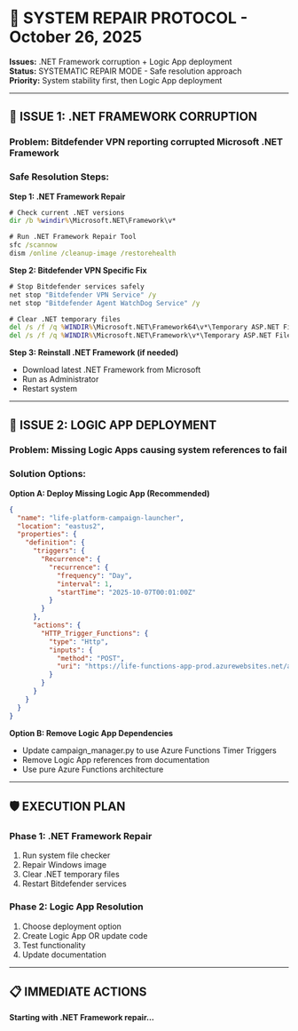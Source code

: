 # 🔧 SYSTEM REPAIR PROTOCOL - October 26, 2025

**Issues:** .NET Framework corruption + Logic App deployment  
**Status:** SYSTEMATIC REPAIR MODE - Safe resolution approach  
**Priority:** System stability first, then Logic App deployment  

---

## 🚨 **ISSUE 1: .NET FRAMEWORK CORRUPTION**

### **Problem:** Bitdefender VPN reporting corrupted Microsoft .NET Framework

### **Safe Resolution Steps:**

**Step 1: .NET Framework Repair**
```cmd
# Check current .NET versions
dir /b %windir%\Microsoft.NET\Framework\v*

# Run .NET Framework Repair Tool
sfc /scannow
dism /online /cleanup-image /restorehealth
```

**Step 2: Bitdefender VPN Specific Fix**
```cmd
# Stop Bitdefender services safely
net stop "Bitdefender VPN Service" /y
net stop "Bitdefender Agent WatchDog Service" /y

# Clear .NET temporary files
del /s /f /q %WINDIR%\Microsoft.NET\Framework64\v*\Temporary ASP.NET Files\*.*
del /s /f /q %WINDIR%\Microsoft.NET\Framework\v*\Temporary ASP.NET Files\*.*
```

**Step 3: Reinstall .NET Framework (if needed)**
- Download latest .NET Framework from Microsoft
- Run as Administrator
- Restart system

---

## 🎯 **ISSUE 2: LOGIC APP DEPLOYMENT**

### **Problem:** Missing Logic Apps causing system references to fail

### **Solution Options:**

**Option A: Deploy Missing Logic App (Recommended)**
```json
{
  "name": "life-platform-campaign-launcher",
  "location": "eastus2",
  "properties": {
    "definition": {
      "triggers": {
        "Recurrence": {
          "recurrence": {
            "frequency": "Day",
            "interval": 1,
            "startTime": "2025-10-07T00:01:00Z"
          }
        }
      },
      "actions": {
        "HTTP_Trigger_Functions": {
          "type": "Http",
          "inputs": {
            "method": "POST",
            "uri": "https://life-functions-app-prod.azurewebsites.net/api/CampaignLauncher"
          }
        }
      }
    }
  }
}
```

**Option B: Remove Logic App Dependencies**
- Update campaign_manager.py to use Azure Functions Timer Triggers
- Remove Logic App references from documentation
- Use pure Azure Functions architecture

---

## 🛡️ **EXECUTION PLAN**

### **Phase 1: .NET Framework Repair**
1. Run system file checker
2. Repair Windows image
3. Clear .NET temporary files
4. Restart Bitdefender services

### **Phase 2: Logic App Resolution**
1. Choose deployment option
2. Create Logic App OR update code
3. Test functionality
4. Update documentation

---

## 📋 **IMMEDIATE ACTIONS**

**Starting with .NET Framework repair...**